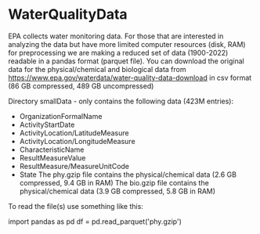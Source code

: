 # WaterQualityData
EPA collects water monitoring data.  For those that are interested in analyzing the data but have more limited computer resources (disk, RAM) for preprocessing we are making a reduced set of data (1900-2022) readable in a pandas format (parquet file).  You can download the original data for the physical/chemical and biological data from https://www.epa.gov/waterdata/water-quality-data-download in csv format (86 GB compressed, 489 GB uncompressed)


Directory smallData - only contains the following data (423M entries):
- OrganizationFormalName
- ActivityStartDate
- ActivityLocation/LatitudeMeasure
- ActivityLocation/LongitudeMeasure
- CharacteristicName
- ResultMeasureValue
- ResultMeasure/MeasureUnitCode
- State
The phy.gzip file contains the physical/chemical data (2.6 GB compressed, 9.4 GB in RAM)
The bio.gzip file contains the physical/chemical data (3.9 GB compressed, 5.8 GB in RAM)


To read the file(s) use something like this:

import pandas as pd
df = pd.read_parquet('phy.gzip')
